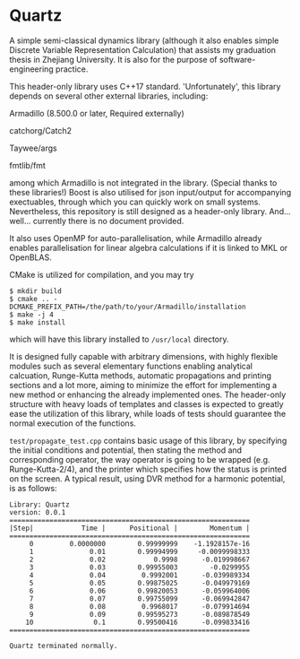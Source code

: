 # Quartz
 A simple semi-classical dynamics library 
 (although it also enables simple Discrete Variable Representation Calculation) 
 that assists my graduation thesis in Zhejiang University. 
 It is also for the purpose of software-engineering practice.
 
 This header-only library uses C++17 standard. 
 'Unfortunately', this library depends on several other external libraries, including:
 
 Armadillo (8.500.0 or later, Required externally)
 
 catchorg/Catch2
 
 Taywee/args
 
 fmtlib/fmt
 
 among which Armadillo is not integrated in the library.
 (Special thanks to these libraries!) 
 Boost is also utilised for 
 json input/output for accompanying exectuables, through which you can quickly work on
 small systems. Nevertheless, this repository is still designed as a header-only
 library. And... well... currently there is no document provided.
 
 It also uses OpenMP for auto-parallelisation,
 while Armadillo already enables parallelisation for linear algebra calculations
 if it is linked to MKL or OpenBLAS.
 
 CMake is utilized for compilation, and you may try

```
$ mkdir build
$ cmake .. -DCMAKE_PREFIX_PATH=/the/path/to/your/Armadillo/installation
$ make -j 4
$ make install
```
which will have this library installed to `/usr/local` directory.
 
 It is designed fully capable with arbitrary dimensions, 
 with highly flexible modules such as several elementary functions 
 enabling analytical calcuation, 
 Runge-Kutta methods, automatic propagations and printing sections and a lot more, 
 aiming to minimize the effort for implementing a new method 
 or enhancing the already implemented ones. 
 The header-only structure with heavy loads of templates and classes 
 is expected to greatly ease the utilization of this library, 
 while loads of tests should guarantee the normal execution of the functions.

`test/propagate_test.cpp` contains basic usage of this library, by specifying 
the initial conditions and potential, then stating the method and corresponding
operator, the way operator is going to be wrapped (e.g. Runge-Kutta-2/4), and 
the printer which specifies how the status is printed on the screen. A typical 
result, using DVR method for a harmonic potential, is as follows:
```
Library: Quartz
version: 0.0.1
============================================================
|Step|            Time |      Positional |        Momentum |
============================================================
     0         0.0000000        0.99999999    -1.1928157e-16
     1              0.01        0.99994999     -0.0099998333
     2              0.02            0.9998      -0.019998667
     3              0.03        0.99955003        -0.0299955
     4              0.04         0.9992001      -0.039989334
     5              0.05        0.99875025      -0.049979169
     6              0.06        0.99820053      -0.059964006
     7              0.07        0.99755099      -0.069942847
     8              0.08         0.9968017      -0.079914694
     9              0.09        0.99595273      -0.089878549
    10               0.1        0.99500416      -0.099833416
============================================================

Quartz terminated normally.

```
